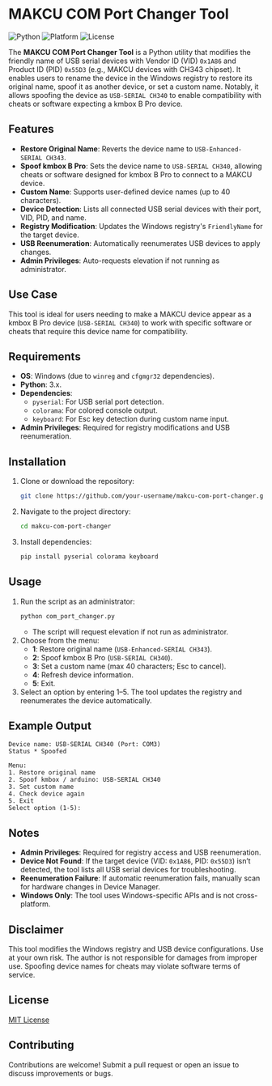 # MAKCU COM Port Changer Tool

![Python](https://img.shields.io/badge/Python-3.x-blue.svg)
![Platform](https://img.shields.io/badge/Platform-Windows-lightgrey.svg)
![License](https://img.shields.io/badge/License-MIT-green.svg)

The **MAKCU COM Port Changer Tool** is a Python utility that modifies the friendly name of USB serial devices with Vendor ID (VID) `0x1A86` and Product ID (PID) `0x55D3` (e.g., MAKCU devices with CH343 chipset). It enables users to rename the device in the Windows registry to restore its original name, spoof it as another device, or set a custom name. Notably, it allows spoofing the device as `USB-SERIAL CH340` to enable compatibility with cheats or software expecting a kmbox B Pro device.

## Features

- **Restore Original Name**: Reverts the device name to `USB-Enhanced-SERIAL CH343`.
- **Spoof kmbox B Pro**: Sets the device name to `USB-SERIAL CH340`, allowing cheats or software designed for kmbox B Pro to connect to a MAKCU device.
- **Custom Name**: Supports user-defined device names (up to 40 characters).
- **Device Detection**: Lists all connected USB serial devices with their port, VID, PID, and name.
- **Registry Modification**: Updates the Windows registry's `FriendlyName` for the target device.
- **USB Reenumeration**: Automatically reenumerates USB devices to apply changes.
- **Admin Privileges**: Auto-requests elevation if not running as administrator.

## Use Case

This tool is ideal for users needing to make a MAKCU device appear as a kmbox B Pro device (`USB-SERIAL CH340`) to work with specific software or cheats that require this device name for compatibility.

## Requirements

- **OS**: Windows (due to `winreg` and `cfgmgr32` dependencies).
- **Python**: 3.x.
- **Dependencies**:
  - `pyserial`: For USB serial port detection.
  - `colorama`: For colored console output.
  - `keyboard`: For Esc key detection during custom name input.
- **Admin Privileges**: Required for registry modifications and USB reenumeration.

## Installation

1. Clone or download the repository:
   ```bash
   git clone https://github.com/your-username/makcu-com-port-changer.git
   ```
2. Navigate to the project directory:
   ```bash
   cd makcu-com-port-changer
   ```
3. Install dependencies:
   ```bash
   pip install pyserial colorama keyboard
   ```

## Usage

1. Run the script as an administrator:
   ```bash
   python com_port_changer.py
   ```
   - The script will request elevation if not run as administrator.
2. Choose from the menu:
   - **1**: Restore original name (`USB-Enhanced-SERIAL CH343`).
   - **2**: Spoof kmbox B Pro (`USB-SERIAL CH340`).
   - **3**: Set a custom name (max 40 characters; Esc to cancel).
   - **4**: Refresh device information.
   - **5**: Exit.
3. Select an option by entering 1–5. The tool updates the registry and reenumerates the device automatically.

## Example Output

```
Device name: USB-SERIAL CH340 (Port: COM3)
Status * Spoofed

Menu:
1. Restore original name
2. Spoof kmbox / arduino: USB-SERIAL CH340
3. Set custom name
4. Check device again
5. Exit
Select option (1-5):
```

## Notes

- **Admin Privileges**: Required for registry access and USB reenumeration.
- **Device Not Found**: If the target device (VID: `0x1A86`, PID: `0x55D3`) isn’t detected, the tool lists all USB serial devices for troubleshooting.
- **Reenumeration Failure**: If automatic reenumeration fails, manually scan for hardware changes in Device Manager.
- **Windows Only**: The tool uses Windows-specific APIs and is not cross-platform.

## Disclaimer

This tool modifies the Windows registry and USB device configurations. Use at your own risk. The author is not responsible for damages from improper use. Spoofing device names for cheats may violate software terms of service.

## License

[MIT License](LICENSE)

## Contributing

Contributions are welcome! Submit a pull request or open an issue to discuss improvements or bugs.
